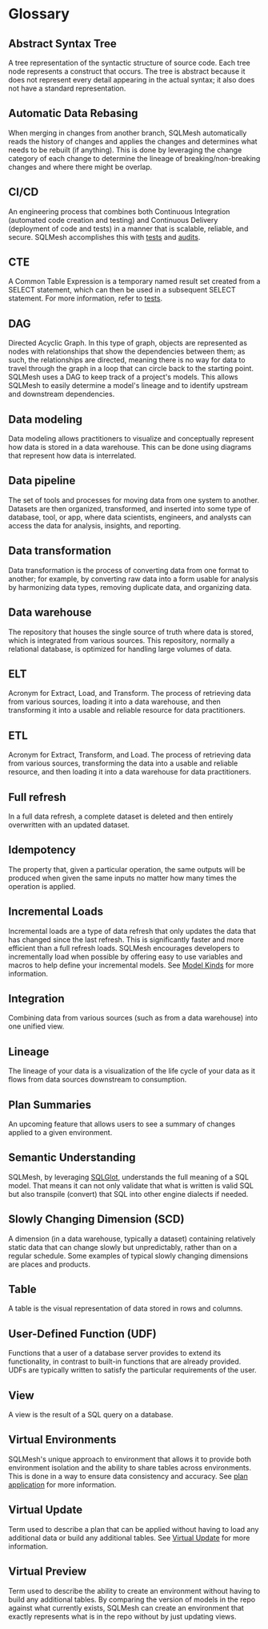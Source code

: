 # Glossary

## Abstract Syntax Tree
A tree representation of the syntactic structure of source code. Each tree node represents a construct that occurs. The tree is abstract because it does not represent every detail appearing in the actual syntax; it also does not have a standard representation.

## Automatic Data Rebasing
When merging in changes from another branch, SQLMesh automatically reads the history of changes and applies the changes and determines what needs to be rebuilt (if anything). This is done by leveraging the change category of each change to determine the lineage of breaking/non-breaking changes and where there might be overlap.  

## CI/CD
An engineering process that combines both Continuous Integration (automated code creation and testing) and Continuous Delivery (deployment of code and tests) in a manner that is scalable, reliable, and secure. SQLMesh accomplishes this with [tests](tests.md) and [audits](audits.md).

## CTE
A Common Table Expression is a temporary named result set created from a SELECT statement, which can then be used in a subsequent SELECT statement. For more information, refer to [tests](tests.md).

## DAG
Directed Acyclic Graph. In this type of graph, objects are represented as nodes with relationships that show the dependencies between them; as such, the relationships are directed, meaning there is no way for data to travel through the graph in a loop that can circle back to the starting point. SQLMesh uses a DAG to keep track of a project's models. This allows SQLMesh to easily determine a model's lineage and to identify upstream and downstream dependencies.

## Data modeling
Data modeling allows practitioners to visualize and conceptually represent how data is stored in a data warehouse. This can be done using diagrams that represent how data is interrelated.

## Data pipeline
The set of tools and processes for moving data from one system to another. Datasets are then organized, transformed, and inserted into some type of database, tool, or app, where data scientists, engineers, and analysts can access the data for analysis, insights, and reporting.

## Data transformation
Data transformation is the process of converting data from one format to another; for example, by converting raw data into a form usable for analysis by harmonizing data types, removing duplicate data, and organizing data.

## Data warehouse
The repository that houses the single source of truth where data is stored, which is integrated from various sources. This repository, normally a relational database, is optimized for handling large volumes of data.

## ELT
Acronym for Extract, Load, and Transform. The process of retrieving data from various sources, loading it into a data warehouse, and then transforming it into a usable and reliable resource for data practitioners.

## ETL
Acronym for Extract, Transform, and Load. The process of retrieving data from various sources, transforming the data into a usable and reliable resource, and then loading it into a data warehouse for data practitioners.

## Full refresh
In a full data refresh, a complete dataset is deleted and then entirely overwritten with an updated dataset.

## Idempotency
The property that, given a particular operation, the same outputs will be produced when given the same inputs no matter how many times the operation is applied.

## Incremental Loads
Incremental loads are a type of data refresh that only updates the data that has changed since the last refresh. This is significantly faster and more efficient than a full refresh loads. SQLMesh encourages developers to incrementally load when possible by offering easy to use variables and macros to help define your incremental models. See [Model Kinds](models/model_kinds.md) for more information.

## Integration
Combining data from various sources (such as from a data warehouse) into one unified view.

## Lineage
The lineage of your data is a visualization of the life cycle of your data as it flows from data sources downstream to consumption.

## Plan Summaries
An upcoming feature that allows users to see a summary of changes applied to a given environment.

## Semantic Understanding
SQLMesh, by leveraging [SQLGlot](https://github.com/tobymao/sqlglot), understands the full meaning of a SQL model. That means it can not only validate that what is written is valid SQL but also transpile (convert) that SQL into other engine dialects if needed.

## Slowly Changing Dimension (SCD)
A dimension (in a data warehouse, typically a dataset) containing relatively static data that can change slowly but unpredictably, rather than on a regular schedule. Some examples of typical slowly changing dimensions are places and products.

## Table
A table is the visual representation of data stored in rows and columns.

## User-Defined Function (UDF)
Functions that a user of a database server provides to extend its functionality, in contrast to built-in functions that are already provided. UDFs are typically written to satisfy the particular requirements of the user.

## View
A view is the result of a SQL query on a database.

## Virtual Environments
SQLMesh's unique approach to environment that allows it to provide both environment isolation and the ability to share tables across environments. This is done in a way to ensure data consistency and accuracy. See [plan application](plans.md#plan-application) for more information. 

## Virtual Update
Term used to describe a plan that can be applied without having to load any additional data or build any additional tables. See [Virtual Update](plans.md#virtual-update) for more information.

## Virtual Preview
Term used to describe the ability to create an environment without having to build any additional tables. By comparing the version of models in the repo against what currently exists, SQLMesh can create an environment that exactly represents what is in the repo without by just updating views.